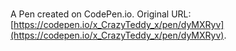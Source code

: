 # 

A Pen created on CodePen.io. Original URL: [https://codepen.io/x_CrazyTeddy_x/pen/dyMXRyv](https://codepen.io/x_CrazyTeddy_x/pen/dyMXRyv).


